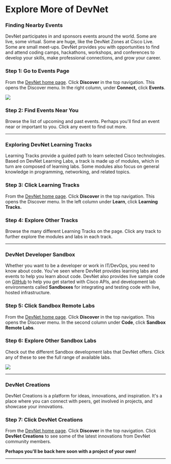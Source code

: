 # Explore More of DevNet

### Finding Nearby Events

DevNet participates in and sponsors events around the world. Some are live, some virtual. Some are huge, like the DevNet Zones at Cisco Live. Some are small meet-ups. DevNet provides you with opportunities to find and attend coding camps, hackathons, workshops, and conferences to develop your skills, make professional connections, and grow your career.

### Step 1: Go to Events Page
From the [DevNet home page](https://developer.cisco.com/site/devnet/home/index.gsp). Click **Discover** in the top navigation. This opens the Discover menu. In the right column, under **Connect,** click **Events**.

![](/posts/files/01-intro-01-intro-to-devnet/assets/images/discover.png)

### Step 2: Find Events Near You
Browse the list of upcoming and past events. Perhaps you'll find an event near or important to you. Click any event to find out more.

------------

### Exploring DevNet Learning Tracks
Learning Tracks provide a guided path to learn selected Cisco technologies. Based on DevNet Learning Labs, a track is made up of modules, which in turn are composed of learning labs. Some modules also focus on general knowledge in programming, networking, and related topics.

### Step 3: Click **Learning Tracks**
From the [DevNet home page](https://developer.cisco.com/site/devnet/home/index.gsp). Click **Discover** in the top navigation. This opens the Discover menu. In the left column under **Learn**, click **Learning Tracks.**

### Step 4: Explore Other Tracks
Browse the many different Learning Tracks on the page. Click any track to further explore the modules and labs in each track.

------------

### DevNet Developer Sandbox
Whether you want to be a developer or work in IT/DevOps, you need to know about code. You've seen where DevNet provides learning labs and events to help you learn about code. DevNet also provides live sample code on [GitHub](https://github.com) to help you get started with Cisco APIs, and development lab environments called **Sandboxes** for integrating and testing code with live, hosted infrastructure.

### Step 5: Click **Sandbox Remote Labs**
From the [DevNet home page](https://developer.cisco.com/site/devnet/home/index.gsp). Click **Discover** in the top navigation. This opens the Discover menu. In the second column under **Code**, click **Sandbox Remote Labs**.

### Step 6: Explore Other Sandbox Labs
Check out the different Sandbox development labs that DevNet offers. Click any of these to see the full range of available labs.

![](/posts/files/01-intro-01-intro-to-devnet/assets/images/needlab.png)

------------

### DevNet Creations

DevNet Creations is a platform for ideas, innovations, and inspiration. It's a place where you can connect with peers, get involved in projects, and showcase your innovations.

### Step 7: Click **DevNet Creations**
From the [DevNet home page](https://developer.cisco.com/site/devnet/home/index.gsp). Click **Discover** in the top navigation. Click **DevNet Creations** to see some of the latest innovations from DevNet community members.

**Perhaps you'll be back here soon with a project of your own!**

-------------
